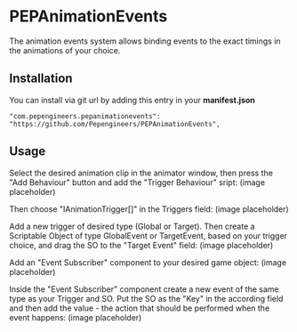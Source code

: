 # PEPAnimationEvents
The animation events system allows binding events to the exact timings in the animations of your choice. 

## Installation
You can install via git url by adding this entry in your **manifest.json**
```
"com.pepengineers.pepanimationevents": "https://github.com/Pepengineers/PEPAnimationEvents",
```

## Usage
Select the desired animation clip in the animator window, then press the "Add Behaviour" button and add the "Trigger Behaviour" sript:
(image placeholder)

Then choose "IAnimationTrigger[]" in the Triggers field:
(image placeholder)

Add a new trigger of desired type (Global or Target). Then create a Scriptable Object of type GlobalEvent or TargetEvent, based on your trigger choice, and drag the SO to the "Target Event" field:
(image placeholder)

Add an "Event Subscriber" component to your desired game object:
(image placeholder)

Inside the "Event Subscriber" component create a new event of the same type as your Trigger and SO. Put the SO as the "Key" in the according field and then add the value - the action that should be performed when the event happens:
(image placeholder)
